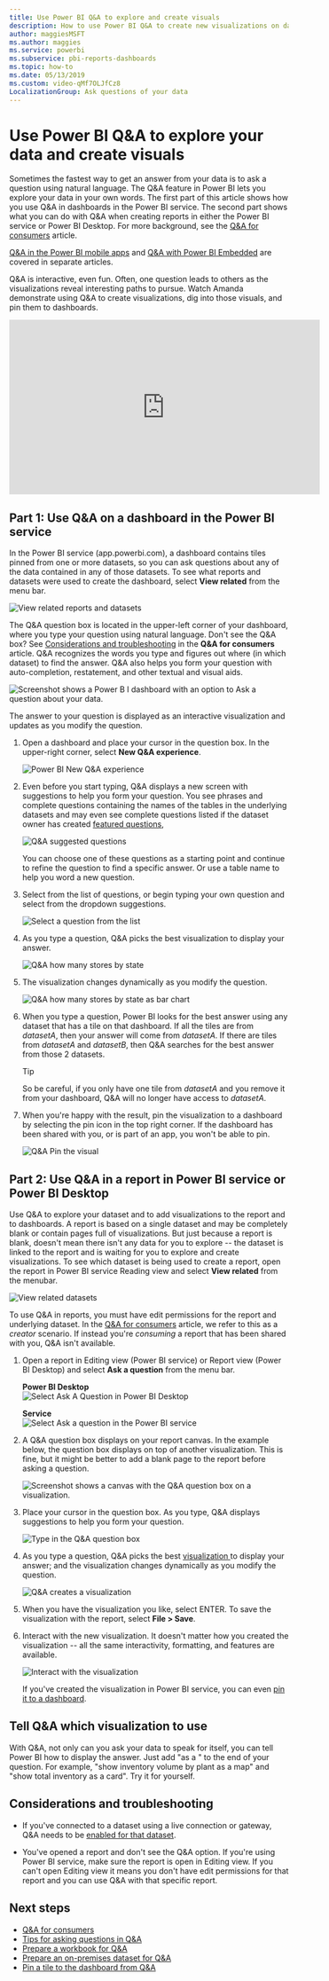 ```yaml
---
title: Use Power BI Q&A to explore and create visuals
description: How to use Power BI Q&A to create new visualizations on dashboards and in reports.
author: maggiesMSFT
ms.author: maggies
ms.service: powerbi
ms.subservice: pbi-reports-dashboards
ms.topic: how-to
ms.date: 05/13/2019
ms.custom: video-qMf7OLJfCz8
LocalizationGroup: Ask questions of your data
---
```

# Use Power BI Q&A to explore your data and create visuals

Sometimes the fastest way to get an answer from your data is to ask a question using natural language. The Q&A feature in Power BI lets you explore your data in your own words.  The first part of this article shows how you use Q&A in dashboards in the Power BI service. The second part shows what you can do with Q&A when creating reports in either the Power BI service or Power BI Desktop. For more background, see the [Q&A for consumers](../consumer/end-user-q-and-a.md) article. 

[Q&A in the Power BI mobile apps](../consumer/mobile/mobile-apps-ios-qna.md) and [Q&A with Power BI Embedded](../developer/embedded/qanda.md) are covered in separate articles. 

Q&A is interactive, even fun. Often, one question leads to others as the visualizations reveal interesting paths to pursue. Watch Amanda demonstrate using Q&A to create visualizations, dig into those visuals, and pin them to dashboards.

<iframe width="560" height="315" src="https://www.youtube.com/embed/qMf7OLJfCz8?list=PL1N57mwBHtN0JFoKSR0n-tBkUJHeMP2cP" frameborder="0" allowfullscreen></iframe>

## Part 1: Use Q&A on a dashboard in the Power BI service

In the Power BI service (app.powerbi.com), a dashboard contains tiles pinned from one or more datasets, so you can ask questions about any of the data contained in any of those datasets. To see what reports and datasets were used to create the dashboard, select **View related** from the menu bar.

![View related reports and datasets](media/power-bi-tutorial-q-and-a/power-bi-view-related.png)

The Q&A question box is located in the upper-left corner of your dashboard, where you type your question using natural language. Don't see the Q&A box? See [Considerations and troubleshooting](../consumer/end-user-q-and-a.md#considerations-and-troubleshooting) in the **Q&A for consumers** article.  Q&A recognizes the words you type and figures out where (in which dataset) to find the answer. Q&A also helps you form your question with auto-completion, restatement, and other textual and visual aids.

![Screenshot shows a Power B I dashboard with an option to Ask a question about your data.](media/power-bi-tutorial-q-and-a/powerbi-qna.png)

The answer to your question is displayed as an interactive visualization and updates as you modify the question.

1. Open a dashboard and place your cursor in the question box. In the upper-right corner, select **New Q&A experience**.

    ![Power BI New Q&A experience](media/power-bi-tutorial-q-and-a/power-bi-qna-new-experience.png)

1. Even before you start typing, Q&A displays a new screen with suggestions to help you form your question. You see phrases and complete questions containing the names of the tables in the underlying datasets and may even see complete questions listed if the dataset owner has created [featured questions](service-q-and-a-create-featured-questions.md),

   ![Q&A suggested questions](media/power-bi-tutorial-q-and-a/power-bi-qna-suggested-questions.png)

   You can choose one of these questions as a starting point and continue to refine the question to find a specific answer. Or use a table name to help you word a new question.

2. Select from the list of questions, or begin typing your own question and select from the dropdown suggestions.

   ![Select a question from the list](media/power-bi-tutorial-q-and-a/power-bi-qna-select-a-question-how-many-stores.png)

3. As you type a question, Q&A picks the best visualization to display your answer.

   ![Q&A how many stores by state](media/power-bi-tutorial-q-and-a/power-bi-qna-how-many-stores-by-state.png)

4. The visualization changes dynamically as you modify the question.

   ![Q&A how many stores by state as bar chart](media/power-bi-tutorial-q-and-a/power-bi-qna-stores-by-state-bar-chart.png)

1. When you type a question, Power BI looks for the best answer using any dataset that has a tile on that dashboard.  If all the tiles are from *datasetA*, then your answer will come from *datasetA*.  If there are tiles from *datasetA* and *datasetB*, then Q&A searches for the best answer from those 2 datasets.

   > [!TIP]
   > So be careful, if you only have one tile from *datasetA* and you remove it from your dashboard, Q&A will no longer have access to *datasetA*.
   >

5. When you're happy with the result, pin the visualization to a dashboard by selecting the pin icon in the top right corner. If the dashboard has been shared with you, or is part of an app, you won't be able to pin.

   ![Q&A Pin the visual](media/power-bi-tutorial-q-and-a/power-bi-qna-pin-visual.png)

## Part 2: Use Q&A in a report in Power BI service or Power BI Desktop

Use Q&A to explore your dataset and to add visualizations to the report and to dashboards. A report is based on a single dataset and may be completely blank or contain pages full of visualizations. But just because a report is blank, doesn't mean there isn't any data for you to explore -- the dataset is linked to the report and is waiting for you to explore and create visualizations.  To see which dataset is being used to create a report, open the report in Power BI service Reading view and select **View related** from the menubar.

![View related datasets](media/power-bi-tutorial-q-and-a/power-bi-view-related.png)

To use Q&A in reports, you must have edit permissions for the report and underlying dataset. In the [Q&A for consumers](../consumer/end-user-q-and-a.md) article, we refer to this as a *creator* scenario. If instead you're *consuming* a report that has been shared with you, Q&A isn't available.

1. Open a report in Editing view (Power BI service) or Report view (Power BI Desktop) and select **Ask a question** from the menu bar.

    **Power BI Desktop**    
    ![Select Ask A Question in Power BI Desktop](media/power-bi-tutorial-q-and-a/power-bi-desktop-question.png)

    **Service**    
    ![Select Ask a question in the Power BI service](media/power-bi-tutorial-q-and-a/power-bi-service.png)

2. A Q&A question box displays on your report canvas. In the example below, the question box displays on top of another visualization. This is fine, but it might be better to add a blank page to the report before asking a question.

    ![Screenshot shows a canvas with the Q&A question box on a visualization.](media/power-bi-tutorial-q-and-a/power-bi-ask-question.png)

3. Place your cursor in the question box. As you type, Q&A displays suggestions to help you form your question.

   ![Type in the Q&A question box](media/power-bi-tutorial-q-and-a/power-bi-q-and-a-suggestions.png)

4. As you type a question, Q&A picks the best [visualization ](../visuals/power-bi-visualization-types-for-reports-and-q-and-a.md)to display your answer; and the visualization changes dynamically as you modify the question.

   ![Q&A creates a visualization](media/power-bi-tutorial-q-and-a/power-bi-q-and-a-visual.png)

5. When you have the visualization you like, select ENTER. To save the visualization with the report, select **File > Save**.

6. Interact with the new visualization. It doesn't matter how you created the visualization -- all the same interactivity, formatting, and features are available.

   ![Interact with the visualization](media/power-bi-tutorial-q-and-a/power-bi-q-and-a-ellipses.png)

   If you've created the visualization in Power BI service, you can even [pin it to a dashboard](service-dashboard-pin-tile-from-q-and-a.md).

## Tell Q&A which visualization to use
With Q&A, not only can you ask your data to speak for itself, you can tell Power BI how to display the answer. Just add "as a <visualization type>" to the end of your question.  For example, "show inventory volume by plant as a map" and "show total inventory as a card".  Try it for yourself.

## Considerations and troubleshooting
- If you've connected to a dataset using a live connection or gateway, Q&A needs to be [enabled for that dataset](service-q-and-a-direct-query.md).

- You've opened a report and don't see the Q&A option. If you're using Power BI service, make sure the report is open in Editing view. If you can't open Editing view it means you don't have edit permissions for that report and you can use Q&A with that specific report.

## Next steps

- [Q&A for consumers](../consumer/end-user-q-and-a.md)   
- [Tips for asking questions in Q&A](../consumer/end-user-q-and-a-tips.md)   
- [Prepare a workbook for Q&A](service-prepare-data-for-q-and-a.md)  
- [Prepare an on-premises dataset for Q&A](service-q-and-a-direct-query.md)   
- [Pin a tile to the dashboard from Q&A](service-dashboard-pin-tile-from-q-and-a.md)
